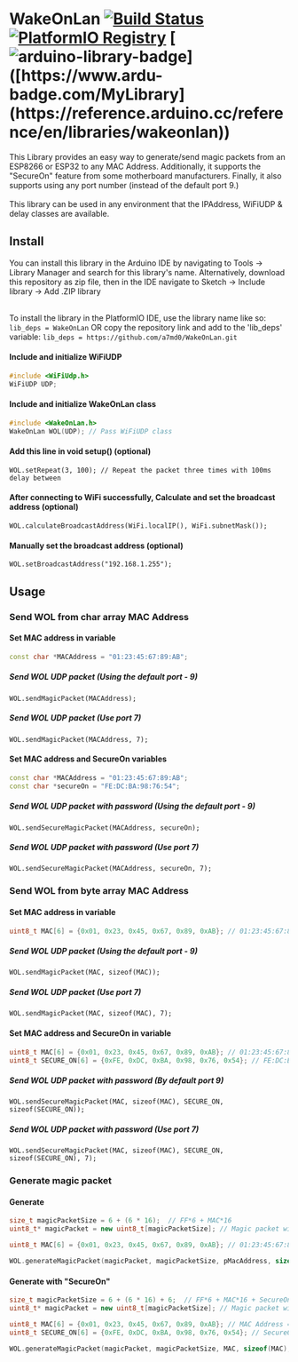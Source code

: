 # WakeOnLan [![Build Status](https://travis-ci.com/a7md0/WakeOnLan.svg?branch=master)](https://travis-ci.com/a7md0/WakeOnLan) [![PlatformIO Registry](https://badges.registry.platformio.org/packages/a7md0/library/WakeOnLan.svg)](https://registry.platformio.org/libraries/a7md0/WakeOnLan) [![arduino-library-badge](https://www.ardu-badge.com/badge/WakeOnLan.svg?)]([https://www.ardu-badge.com/MyLibrary](https://reference.arduino.cc/reference/en/libraries/wakeonlan))
This Library provides an easy way to generate/send magic packets from an ESP8266 or ESP32 to any MAC Address. Additionally, it supports the "SecureOn" feature from some motherboard manufacturers. Finally, it also supports using any port number (instead of the default port 9.)<br /><br />
This library can be used in any environment that the IPAddress, WiFiUDP & delay classes are available.

## **Install**
You can install this library in the Arduino IDE by navigating to Tools -> Library Manager and search for this library's name. Alternatively, download this repository as zip file, then in the IDE navigate to Sketch -> Include library -> Add .ZIP library<br /><br />

To install the library in the PlatformIO IDE, use the library name like so:
`lib_deps = WakeOnLan`
 OR copy the repository link and add to the 'lib_deps' variable:
`lib_deps = https://github.com/a7md0/WakeOnLan.git`

#### Include and initialize WiFiUDP
```cpp
#include <WiFiUdp.h>
WiFiUDP UDP;
```

#### Include and initialize WakeOnLan class
```cpp
#include <WakeOnLan.h>
WakeOnLan WOL(UDP); // Pass WiFiUDP class
```

#### Add this line in void setup() (optional)

`WOL.setRepeat(3, 100); // Repeat the packet three times with 100ms delay between`

#### After connecting to WiFi successfully, Calculate and set the broadcast address (optional)
`WOL.calculateBroadcastAddress(WiFi.localIP(), WiFi.subnetMask());`

#### Manually set the broadcast address (optional)
`WOL.setBroadcastAddress("192.168.1.255");`
  
## **Usage**

### **Send WOL from char array MAC Address**

#### Set MAC address in variable
```cpp
const char *MACAddress = "01:23:45:67:89:AB";
```

##### Send WOL UDP packet (Using the default port - 9)
`WOL.sendMagicPacket(MACAddress);`

##### Send WOL UDP packet (Use port 7)
`WOL.sendMagicPacket(MACAddress, 7);`


#### Set MAC address and SecureOn variables
```cpp
const char *MACAddress = "01:23:45:67:89:AB";
const char *secureOn = "FE:DC:BA:98:76:54";
```

##### Send WOL UDP packet with password (Using the default port - 9)
`WOL.sendSecureMagicPacket(MACAddress, secureOn);`

##### Send WOL UDP packet with password (Use port 7)
`WOL.sendSecureMagicPacket(MACAddress, secureOn, 7);`
  
### **Send WOL from byte array MAC Address**

#### Set MAC address in variable
```cpp
uint8_t MAC[6] = {0x01, 0x23, 0x45, 0x67, 0x89, 0xAB}; // 01:23:45:67:89:AB
```

##### Send WOL UDP packet (Using the default port - 9)
`WOL.sendMagicPacket(MAC, sizeof(MAC));`

##### Send WOL UDP packet (Use port 7)
`WOL.sendMagicPacket(MAC, sizeof(MAC), 7);`


#### Set MAC address and SecureOn in variable
```cpp
uint8_t MAC[6] = {0x01, 0x23, 0x45, 0x67, 0x89, 0xAB}; // 01:23:45:67:89:AB
uint8_t SECURE_ON[6] = {0xFE, 0xDC, 0xBA, 0x98, 0x76, 0x54}; // FE:DC:BA:98:76:54
```

##### Send WOL UDP packet with password (By default port 9)
`WOL.sendSecureMagicPacket(MAC, sizeof(MAC), SECURE_ON, sizeof(SECURE_ON));`

##### Send WOL UDP packet with password (Use port 7)
`WOL.sendSecureMagicPacket(MAC, sizeof(MAC), SECURE_ON, sizeof(SECURE_ON), 7);`


### **Generate magic packet**

#### Generate
```cpp
size_t magicPacketSize = 6 + (6 * 16);  // FF*6 + MAC*16
uint8_t* magicPacket = new uint8_t[magicPacketSize]; // Magic packet will be stored in this variable

uint8_t MAC[6] = {0x01, 0x23, 0x45, 0x67, 0x89, 0xAB}; // 01:23:45:67:89:AB

WOL.generateMagicPacket(magicPacket, magicPacketSize, pMacAddress, sizeof(MAC));
```

#### Generate with "SecureOn"
```cpp
size_t magicPacketSize = 6 + (6 * 16) + 6;  // FF*6 + MAC*16 + SecureOn
uint8_t* magicPacket = new uint8_t[magicPacketSize]; // Magic packet will be stored in this variable

uint8_t MAC[6] = {0x01, 0x23, 0x45, 0x67, 0x89, 0xAB}; // MAC Address = 01:23:45:67:89:AB
uint8_t SECURE_ON[6] = {0xFE, 0xDC, 0xBA, 0x98, 0x76, 0x54}; // SecureOn = FE:DC:BA:98:76:54

WOL.generateMagicPacket(magicPacket, magicPacketSize, MAC, sizeof(MAC), SECURE_ON, sizeof(SECURE_ON));
```
